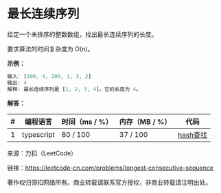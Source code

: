 # 最长连续序列

给定一个未排序的整数数组，找出最长连续序列的长度。

要求算法的时间复杂度为 O(n)。

**示例：**

``` javascript
输入: [100, 4, 200, 1, 3, 2]
输出: 4
解释: 最长连续序列是 [1, 2, 3, 4]。它的长度为 4。
```

**解答：**

**#**|**编程语言**|**时间（ms / %）**|**内存（MB / %）**|**代码**
--|--|--|--|--
1|typescript|80 / 100|37 / 100|[hash查找](./typescript/ac_v1.ts)

来源：力扣（LeetCode）

链接：https://leetcode-cn.com/problems/longest-consecutive-sequence

著作权归领扣网络所有。商业转载请联系官方授权，非商业转载请注明出处。
